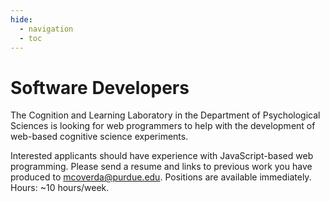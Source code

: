 ```yaml
---
hide:
  - navigation
  - toc
---
```


# Software Developers

The Cognition and Learning Laboratory in the Department of Psychological Sciences is looking for web programmers to help with the development of web-based cognitive science experiments.

Interested applicants should have experience with JavaScript-based web programming. Please send a resume and links to previous work you have produced to mcoverda@purdue.edu. Positions are available immediately. Hours: ~10 hours/week.
